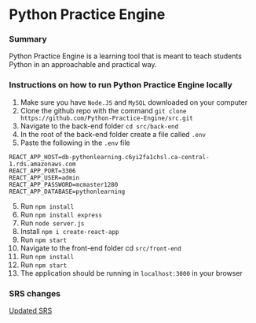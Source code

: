 # Python Practice Engine

### Summary
Python Practice Engine is a learning tool that is meant to teach students Python in an approachable and practical way.

### Instructions on how to run Python Practice Engine locally
1. Make sure you have `Node.JS` and `MySQL` downloaded on your computer
2. Clone the github repo with the command `git clone https://github.com/Python-Practice-Engine/src.git`
3. Navigate to the back-end folder
   `cd src/back-end`
3. In the root of the back-end folder create a file called `.env`
4. Paste the following in the `.env` file
```
REACT_APP_HOST=db-pythonlearning.c6yi2fa1chsl.ca-central-1.rds.amazonaws.com
REACT_APP_PORT=3306
REACT_APP_USER=admin
REACT_APP_PASSWORD=mcmaster1280
REACT_APP_DATABASE=pythonlearning
```
5. Run `npm install`
6. Run `npm install express`
7. Run `node server.js`
8. Install `npm i create-react-app`
9. Run `npm start`
10. Navigate to the front-end folder
   cd `src/front-end`
10. Run `npm install`
11. Run `npm start`
12. The application should be running in `localhost:3000` in your browser

### SRS changes
[Updated SRS](https://github.com/Python-Practice-Engine/src/wiki/SRS/_compare/35f504d7d96cf90c4a3f16e474f959cf27529a05...82ef0181c548bb13c95e63b9da31186e45866142?short_path=2a092c9#diff-2a092c918bf9f729e909e3c29a0c2b3cb01e7cda8f6f9e87d973db5dfcff1bd8)
